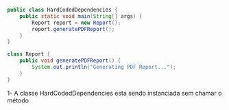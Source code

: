 ```java
public class HardCodedDependencies {
    public static void main(String[] args) {
        Report report = new Report();
        report.generatePDFReport();
    }
}

class Report {
    public void generatePDFReport() {
        System.out.println("Generating PDF Report...");
    }
}
```

1-  A classe HardCodedDependencies esta sendo instanciada sem chamar o método